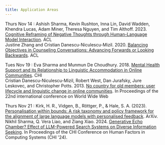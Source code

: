 ```yaml
---
title: Application Areas
---
```


Thurs Nov 14
: Ashish Sharma, Kevin Rushton, Inna Lin, David Wadden, Khendra Lucas, Adam Miner, Theresa Nguyen, and Tim Althoff. 2023. [Cognitive Reframing of Negative Thoughts through Human-Language Model Interaction](https://drive.google.com/file/d/14U91WIDbPCuF_tQwGW1YJJyqaSl2kJlm/view?usp=sharing). ACL <br> Justine Zhang and Cristian Danescu-Niculescu-Mizil. 2020. [Balancing Objectives in Counseling Conversations: Advancing Forwards or Looking Backwards](https://drive.google.com/file/d/1VsdXUME922j44DPOmYtOyS4f34hSqrYU/view?usp=sharing). ACL

Tues Nov 19
: Eva Sharma and Munmun De Choudhury. 2018. [Mental Health Support and its Relationship to Linguistic Accommodation in Online Communities](https://drive.google.com/file/d/1dGab7J8_q1UMgepkPtKVe_gxR2TXudEm/view?usp=sharing). CHI  <br> Cristian Danescu-Niculescu-Mizil, Robert West, Dan Jurafsky, Jure Leskovec, and Christopher Potts. 2013. [No country for old members: user lifecycle and linguistic change in online communities](https://drive.google.com/file/d/1oE_taRoIxdiRUFX8ic-RkeNuCkKF8FRq/view?usp=sharing). In Proceedings of the 22nd international conference on World Wide Web

Thurs Nov 21
: Kirk, H. R., Vidgen, B., Röttger, P., & Hale, S. A. (2023). [Personalisation within bounds: A risk taxonomy and policy framework for the alignment of large language models with personalised feedback](https://drive.google.com/file/d/1MkMVSkEvyIh60FIeLVnAO0DX5EKaP6Zt/view?usp=sharing). ArXiv. <br> Nikhil Sharma, Q. Vera Liao, and Ziang Xiao. 2024. [Generative Echo Chamber? Effect of LLM-Powered Search Systems on Diverse Information Seeking](https://drive.google.com/file/d/1yZSWmCLhBDN8BY58ppc3sgCM4AIric8K/view?usp=sharing). In Proceedings of the CHI Conference on Human Factors in Computing Systems (CHI '24).
